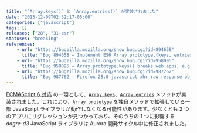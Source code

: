 ```yaml
---
title: "`Array.keys()` と `Array.entries()` が実装されました"
date: "2013-12-09T02:32:17-05:00"
categories: ["javascript"]
tags: []
releases: ["28", "31-esr"]
statuses: "breaking"
references:
    - url: "https://bugzilla.mozilla.org/show_bug.cgi?id=894658"
      title: "Bug 894658 – Implement ES6 Array.prototype.{keys, entries}"
    - url: "https://bugzilla.mozilla.org/show_bug.cgi?id=958095"
      title: "Bug 958095 – Array.prototype.keys() breaks web apps, e.g. dagre-d3"
    - url: "https://bugzilla.mozilla.org/show_bug.cgi?id=987762"
      title: "Bug 987762 – Firefox 28.0 javascript xhr raw response object (from json API) has a property \'entries\' which is a [native code] function"
---
```

[ECMAScript 6 対応](https://developer.mozilla.org/docs/Web/JavaScript/ECMAScript_6_support_in_Mozilla) の一環として、[`Array.keys`](https://developer.mozilla.org/docs/Web/JavaScript/Reference/Global_Objects/Array/keys)、[`Array.entries`](https://developer.mozilla.org/docs/Web/JavaScript/Reference/Global_Objects/Array/entries) メソッドが実装されました。これにより、[`Array.prototype`](https://developer.mozilla.org/docs/Web/JavaScript/Reference/Global_Objects/Array/prototype) を独自メソッドで拡張している一部 JavaScript ライブラリが動作しなくなる可能性があります。少なくとも 2 つのアプリにリグレッションが見つかっており、そのうちの 1 つに影響する *dagre-d3* JavaScript ライブラリは Aurora 開発サイクル中に修正されました。
